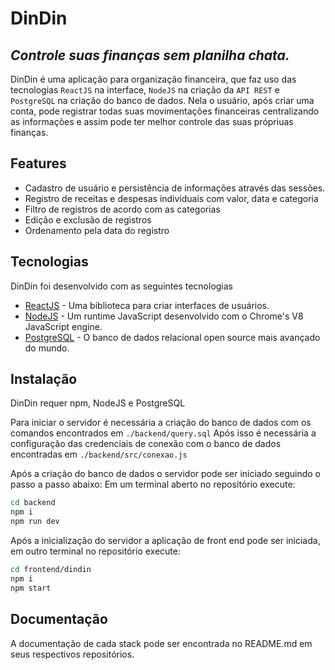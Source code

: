 # DinDin
## _Controle suas finanças sem planilha chata._

DinDin é uma aplicação para organização financeira, que faz uso das tecnologias `ReactJS` na interface, `NodeJS` na criação da `API REST` e `PostgreSQL` na criação do banco de dados. Nela o usuário, após criar uma conta, pode registrar todas suas movimentações financeiras centralizando as informações e assim pode ter melhor controle das suas própriuas finanças.

## Features

- Cadastro de usuário e persistência de informações através das sessões.
- Registro de receitas e despesas individuais com valor, data e categoria
- Filtro de registros de acordo com as categorias
- Edição e exclusão de registros
- Ordenamento pela data do registro

## Tecnologias

DinDin foi desenvolvido com as seguintes tecnologias

- [ReactJS](https://react.dev/) - Uma biblioteca para criar interfaces de usuários.
- [NodeJS](https://nodejs.org/en) - Um runtime JavaScript desenvolvido com o Chrome's V8 JavaScript engine.
- [PostgreSQL](https://www.postgresql.org/) - O banco de dados relacional open source mais avançado do mundo.

## Instalação

DinDin requer npm, NodeJS e PostgreSQL

Para iniciar o servidor é necessária a criação do banco de dados com os comandos encontrados em `./backend/query.sql`
Após isso é necessária a configuração das credenciais de conexão com o banco de dados encontradas em `./backend/src/conexao.js`

Após a criação do banco de dados o servidor pode ser iniciado seguindo o passo a passo abaixo:
Em um terminal aberto no repositório execute:
```sh
cd backend
npm i
npm run dev
```

Após a inicialização do servidor a aplicação de front end pode ser iniciada, em outro terminal no repositório execute:

```sh
cd frontend/dindin
npm i
npm start
```
## Documentação

A documentação de cada stack pode ser encontrada no README.md em seus respectivos repositórios.
